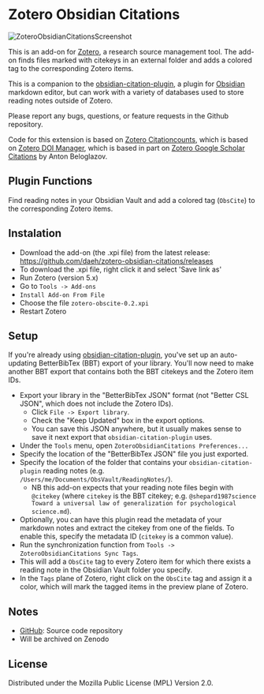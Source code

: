 # Zotero Obsidian Citations

![ZoteroObsidianCitationsScreenshot](https://user-images.githubusercontent.com/12652166/147509331-eee0dad4-8a36-490b-9bb9-f11ca6caa7be.png)

This is an add-on for [Zotero](https://www.zotero.org), a research source management tool. The add-on finds files marked with citekeys in an external folder and adds a colored tag to the corresponding Zotero items.

This is a companion to the [obsidian-citation-plugin](https://github.com/hans/obsidian-citation-plugin), a plugin for [Obsidian](https://obsidian.md) markdown editor, but can work with a variety of databases used to store reading notes outside of Zotero.

Please report any bugs, questions, or feature requests in the Github repository.

Code for this extension is based on [Zotero Citationcounts](https://github.com/eschnett/zotero-citationcounts), which is based on [Zotero DOI Manager](https://github.com/bwiernik/zotero-shortdoi), which is based in part on [Zotero Google Scholar Citations](https://github.com/beloglazov/zotero-scholar-citations) by Anton Beloglazov.

## Plugin Functions

Find reading notes in your Obsidian Vault and add a colored tag (`ObsCite`) to the corresponding Zotero items.

## Instalation

- Download the add-on (the .xpi file) from the latest release: https://github.com/daeh/zotero-obsidian-citations/releases
- To download the .xpi file, right click it and select 'Save link as'
- Run Zotero (version 5.x)
- Go to `Tools -> Add-ons`
- `Install Add-on From File`
- Choose the file `zotero-obscite-0.2.xpi`
- Restart Zotero

## Setup

If you're already using [obsidian-citation-plugin](https://github.com/hans/obsidian-citation-plugin), you've set up an auto-updating BetterBibTex (BBT) export of your library. You'll now need to make another BBT export that contains both the BBT citekeys and the Zotero item IDs.

- Export your library in the "BetterBibTex JSON" format (not "Better CSL JSON", which does not include the Zotero IDs).
  - Click `File -> Export library`.
  - Check the "Keep Updated" box in the export options.
  - You can save this JSON anywhere, but it usually makes sense to save it next export that `obsidian-citation-plugin` uses.
- Under the `Tools` menu, open `ZoteroObsidianCitations Preferences...`
- Specify the location of the "BetterBibTex JSON" file you just exported.
- Specify the location of the folder that contains your `obsidian-citation-plugin` reading notes (e.g. `/Users/me/Documents/ObsVault/ReadingNotes/`).
  - NB this add-on expects that your reading note files begin with `@citekey` (where `citekey` is the BBT citekey; e.g. `@shepard1987science Toward a universal law of generalization for psychological science.md`).
- Optionally, you can have this plugin read the metadata of your markdown notes and extract the citekey from one of the fields. To enable this, specify the metadata ID (`citekey` is a common value).
- Run the synchronization function from `Tools -> ZoteroObsidianCitations Sync Tags`.
- This will add a `ObsCite` tag to every Zotero item for which there exists a reading note in the Obsidian Vault folder you specify.
- In the `Tags` plane of Zotero, right click on the `ObsCite` tag and assign it a color, which will mark the tagged items in the preview plane of Zotero.

## Notes

- [GitHub](https://github.com/daeh/zotero-obsidian-citations): Source code repository
- Will be archived on Zenodo

## License

Distributed under the Mozilla Public License (MPL) Version 2.0.

